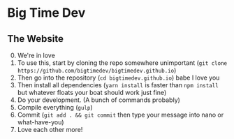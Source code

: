 # Big Time Dev
## The Website

0. We're in love
0. To use this, start by cloning the repo somewhere unimportant (`git clone https://github.com/bigtimedev/bigtimedev.github.io`)
0. Then go into the repository (`cd bigtimedev.github.io`) babe I love you
0. Then install all dependencies (`yarn install` is faster than `npm install` but whatever floats your boat should work just fine)
0. Do your development. (A bunch of commands probably)
0. Compile everything (`gulp`)
0. Commit (`git add . && git commit` then type your message into nano or what-have-you)
0. Love each other more!
